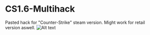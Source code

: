 # CS1.6-Multihack
Pasted hack for "Counter-Strike" steam version. Might work for retail version aswell.
![Alt text](https://imgur.com/a/O7uPmq1 "cs 1.6 multihack")

